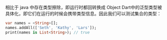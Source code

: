 相比于 java 中存在类型擦除，即运行时都回转换成 Object
Dart中的泛型类型被具体化，即它们在运行的时候会携带类型信息。因此我们可以测试集合的类型：
```dart
var names = <String>[];
names.addAll(['Seth', 'Kathy', 'Lars']);
print(names is List<String>); // true
```
